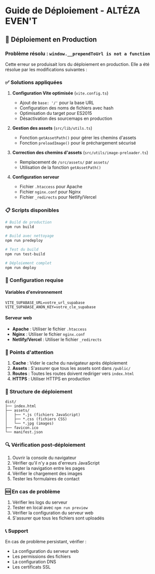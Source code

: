 # Guide de Déploiement - ALTÉZA EVEN'T

## 🚀 Déploiement en Production

### Problème résolu : `window.__prependToUrl is not a function`

Cette erreur se produisait lors du déploiement en production. Elle a été résolue par les modifications suivantes :

### ✅ Solutions appliquées

1. **Configuration Vite optimisée** (`vite.config.ts`)
   - Ajout de `base: '/'` pour la base URL
   - Configuration des noms de fichiers avec hash
   - Optimisation du target pour ES2015
   - Désactivation des sourcemaps en production

2. **Gestion des assets** (`src/lib/utils.ts`)
   - Fonction `getAssetPath()` pour gérer les chemins d'assets
   - Fonction `preloadImage()` pour le préchargement sécurisé

3. **Correction des chemins d'assets** (`src/utils/image-preloader.ts`)
   - Remplacement de `/src/assets/` par `assets/`
   - Utilisation de la fonction `getAssetPath()`

4. **Configuration serveur**
   - Fichier `.htaccess` pour Apache
   - Fichier `nginx.conf` pour Nginx
   - Fichier `_redirects` pour Netlify/Vercel

### 📋 Scripts disponibles

```bash
# Build de production
npm run build

# Build avec nettoyage
npm run predeploy

# Test du build
npm run test-build

# Déploiement complet
npm run deploy
```

### 🔧 Configuration requise

#### Variables d'environnement
```env
VITE_SUPABASE_URL=votre_url_supabase
VITE_SUPABASE_ANON_KEY=votre_cle_supabase
```

#### Serveur web
- **Apache** : Utiliser le fichier `.htaccess`
- **Nginx** : Utiliser le fichier `nginx.conf`
- **Netlify/Vercel** : Utiliser le fichier `_redirects`

### 🚨 Points d'attention

1. **Cache** : Vider le cache du navigateur après déploiement
2. **Assets** : S'assurer que tous les assets sont dans `/public/`
3. **Routes** : Toutes les routes doivent rediriger vers `index.html`
4. **HTTPS** : Utiliser HTTPS en production

### 📁 Structure de déploiement

```
dist/
├── index.html
├── assets/
│   ├── *.js (fichiers JavaScript)
│   ├── *.css (fichiers CSS)
│   └── *.jpg (images)
├── favicon.ico
└── manifest.json
```

### 🔍 Vérification post-déploiement

1. Ouvrir la console du navigateur
2. Vérifier qu'il n'y a pas d'erreurs JavaScript
3. Tester la navigation entre les pages
4. Vérifier le chargement des images
5. Tester les formulaires de contact

### 🆘 En cas de problème

1. Vérifier les logs du serveur
2. Tester en local avec `npm run preview`
3. Vérifier la configuration du serveur web
4. S'assurer que tous les fichiers sont uploadés

### 📞 Support

En cas de problème persistant, vérifier :
- La configuration du serveur web
- Les permissions des fichiers
- La configuration DNS
- Les certificats SSL
